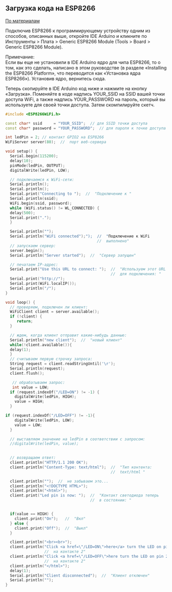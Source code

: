 ## Загрузка кода на ESP8266

[По материалам](http://wikihandbk.com/wiki/ESP8266:%D0%9F%D1%80%D0%B8%D0%BC%D0%B5%D1%80%D1%8B/%D0%9A%D0%B0%D0%BA_%D1%83%D0%BF%D1%80%D0%B0%D0%B2%D0%BB%D1%8F%D1%82%D1%8C_%D1%83%D1%81%D1%82%D1%80%D0%BE%D0%B9%D1%81%D1%82%D0%B2%D0%B0%D0%BC%D0%B8_%D1%87%D0%B5%D1%80%D0%B5%D0%B7_%D0%B8%D0%BD%D1%82%D0%B5%D1%80%D0%BD%D0%B5%D1%82)

Подключив ESP8266 к программирующему устройству одним из способов, описанных выше, откройте IDE Arduino и 
кликните по Инструменты > Плата > Generic ESP8266 Module (Tools > Board > Generic ESP8266 Module).

Примечание:   
Если вы еще не установили в IDE Arduino ядро для чипа ESP8266, то о том, как это сделать, написано в этом руководстве (в разделе «Installing the ESP8266 Platform», что переводится как «Установка ядра ESP8266»). Установив ядро, вернитесь сюда. 

Теперь скопируйте в IDE Arduino код ниже и нажмите на кнопку «Загрузка». 
Поменяйте в коде надпись YOUR_SSID на SSID вашей точки доступа WiFi, а также надпись YOUR_PASSWORD на пароль, 
который вы используете для своей точки доступа. Затем скомпилируйте скетч. 

```ino
#include <ESP8266WiFi.h>

const char* ssid     = "YOUR_SSID";  // для SSID точки доступа
const char* password = "YOUR_PASSWORD";  // для пароля к точке доступа

int ledPin = 2; // контакт GPIO2 на ESP8266
WiFiServer server(80);  //  порт веб-сервера

void setup() {
  Serial.begin(115200);
  delay(10);
  pinMode(ledPin, OUTPUT);
  digitalWrite(ledPin, LOW);

  // подключаемся к WiFi-сети:
  Serial.println();
  Serial.println();
  Serial.print("Connecting to ");  //  "Подключение к "
  Serial.println(ssid);
  WiFi.begin(ssid, password); 
  while (WiFi.status() != WL_CONNECTED) {
  delay(500);
  Serial.print(".");
  }

  Serial.println("");
  Serial.println("WiFi connected");");  //  "Подключение к WiFi
                                        //  выполнено"
  // запускаем сервер:
  server.begin();
  Serial.println("Server started");  //  "Сервер запущен"

  // печатаем IP-адрес:
  Serial.print("Use this URL to connect: ");  //  "Используем этот URL 
                                              //  для подключения: "
  Serial.print("http://");
  Serial.print(WiFi.localIP());
  Serial.println("/");
}

void loop() {
  // проверяем, подключен ли клиент:
  WiFiClient client = server.available();
  if (!client) {
     return;
  }

  // ждем, когда клиент отправит какие-нибудь данные:
  Serial.println("new client");  //  "новый клиент"
  while(!client.available()){
  delay(1);
  }
  // считываем первую строчку запроса:
  String request = client.readStringUntil('\r');
  Serial.println(request);
  client.flush();

   // обрабатываем запрос:
   int value = LOW;
  if (request.indexOf("/LED=ON") != -1) {
    digitalWrite(ledPin, HIGH);
    value = HIGH;
  } 

if (request.indexOf("/LED=OFF") != -1){
    digitalWrite(ledPin, LOW);
    value = LOW;
  }

  // выставляем значение на ledPin в соответствии с запросом:
  //digitalWrite(ledPin, value);
   

  // возвращаем ответ:
  client.println("HTTP/1.1 200 OK");
  client.println("Content-Type: text/html");  //  "Тип контента: 
                                              //  text/html "

  client.println("");  //  не забываем это...
  client.println("<!DOCTYPE HTML>");
  client.println("<html>");
  client.print("Led pin is now: ");  //  "Контакт светодиода теперь 
                                     //  в состоянии: "


  if(value == HIGH) {
    client.print("On");   //  "Вкл"
  } else {
    client.print("Off");  //  "Выкл"
  }

  client.println("<br><br>");
  client.println("Click <a href=\"/LED=ON\">here</a> turn the LED on pin 2 ON<br>");  //  "Кликните тут, чтобы включить светодиод
                 //  на контакте 2"
  client.println("Click <a href=\"/LED=OFF\">here turn the LED on pin 2 OFF<br>");     //  "Кликните тут, чтобы выключить светодиод
                 //  на контакте 2"
  client.println("</html>");
  delay(1);
  Serial.println("Client disconnected");  //  "Клиент отключен"
  Serial.println("");
}
```
